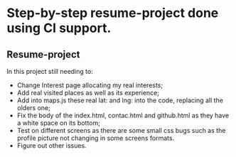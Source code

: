 # Step-by-step resume-project done using CI support.

## Resume-project

In this project still needing to:

- Change Interest page allocating my real interests;
- Add real visited places as well as its experience;
- Add into maps.js these real lat: and lng: into the code,
replacing all the olders one;
- Fix the body of the index.html, contac.html and github.html as they have a white space on its bottom;
- Test on different screens as there are some small css bugs such as the profile picture not changing in some screens formats.
- Figure out other issues.



